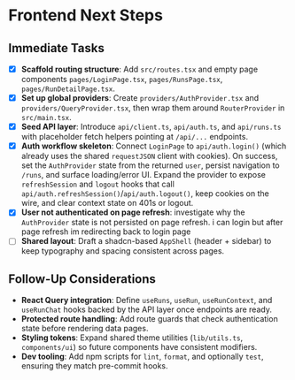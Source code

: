 # Frontend Next Steps

## Immediate Tasks

- [x] **Scaffold routing structure**: Add `src/routes.tsx` and empty page components `pages/LoginPage.tsx`, `pages/RunsPage.tsx`, `pages/RunDetailPage.tsx`.
- [x] **Set up global providers**: Create `providers/AuthProvider.tsx` and `providers/QueryProvider.tsx`, then wrap them around `RouterProvider` in `src/main.tsx`.
- [x] **Seed API layer**: Introduce `api/client.ts`, `api/auth.ts`, and `api/runs.ts` with placeholder fetch helpers pointing at `/api/...` endpoints.
- [x] **Auth workflow skeleton**: Connect `LoginPage` to `api/auth.login()` (which already uses the shared `requestJSON` client with cookies). On success, set the `AuthProvider` state from the returned `user`, persist navigation to `/runs`, and surface loading/error UI. Expand the provider to expose `refreshSession` and `logout` hooks that call `api/auth.refreshSession()`/`api/auth.logout()`, keep cookies on the wire, and clear context state on 401s or logout.
- [x] **User not authenticated on page refresh**: investigate why the `AuthProvider` state is not persisted on page refresh. i can login but after page refresh im redirecting back to login page
- [ ] **Shared layout**: Draft a shadcn-based `AppShell` (header + sidebar) to keep typography and spacing consistent across pages.

## Follow-Up Considerations

- **React Query integration**: Define `useRuns`, `useRun`, `useRunContext`, and `useRunChat` hooks backed by the API layer once endpoints are ready.
- **Protected route handling**: Add route guards that check authentication state before rendering data pages.
- **Styling tokens**: Expand shared theme utilities (`lib/utils.ts`, `components/ui`) so future components have consistent modifiers.
- **Dev tooling**: Add npm scripts for `lint`, `format`, and optionally `test`, ensuring they match pre-commit hooks.
